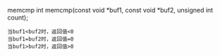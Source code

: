 

memcmp
int memcmp(const void *buf1, const void *buf2, unsigned int count);
```
当buf1<buf2时，返回值<0
当buf1=buf2时，返回值=0
当buf1>buf2时，返回值>0
```